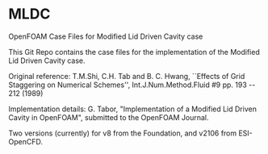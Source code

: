 # MLDC
OpenFOAM Case Files for Modified Lid Driven Cavity case

This Git Repo contains the case files for the implementation of the Modified Lid Driven Cavity case. 

Original reference:  T.M.Shi, C.H. Tab and B. C. Hwang, ``Effects of Grid
    Staggering on Numerical Schemes'', Int.J.Num.Method.Fluid
    #9 pp. 193 -- 212 (1989)
    
Implementation details: G. Tabor, "Implementation of a Modified Lid Driven Cavity in OpenFOAM", 
    submitted to the OpenFOAM Journal.
    
Two versions (currently) for v8 from the Foundation, and v2106 from ESI-OpenCFD.
